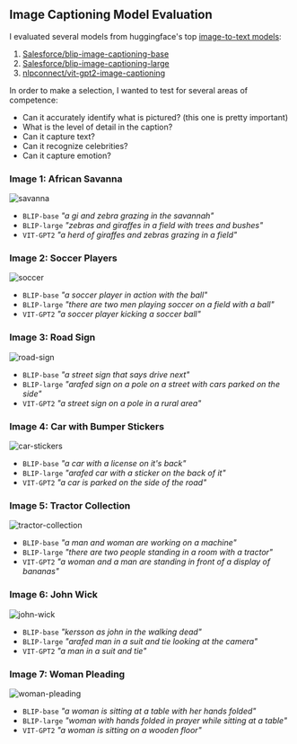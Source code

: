 ## Image Captioning Model Evaluation

I evaluated several models from huggingface's top [image-to-text models](https://huggingface.co/models?pipeline_tag=image-to-text):
1. [Salesforce/blip-image-captioning-base](https://huggingface.co/Salesforce/blip-image-captioning-base)
2. [Salesforce/blip-image-captioning-large](https://huggingface.co/Salesforce/blip-image-captioning-large)
3. [nlpconnect/vit-gpt2-image-captioning](https://huggingface.co/nlpconnect/vit-gpt2-image-captioning)

In order to make a selection, I wanted to test for several areas of competence: 
- Can it accurately identify what is pictured? (this one is pretty important)
- What is the level of detail in the caption?
- Can it capture text?
- Can it recognize celebrities?
- Can it capture emotion?

### Image 1: African Savanna
![savanna](https://github.com/jrbarclay37/LaughGen-AI/blob/main/images/test_images/Savanna.png?raw=true)
- `BLIP-base` 
*"a gi and zebra grazing in the savannah"*
- `BLIP-large`
*"zebras and giraffes in a field with trees and bushes"*
- `VIT-GPT2`
*"a herd of giraffes and zebras grazing in a field"*

### Image 2: Soccer Players
![soccer](https://github.com/jrbarclay37/LaughGen-AI/blob/main/images/test_images/soccer_player.png?raw=true)
- `BLIP-base` 
*"a soccer player in action with the ball"*
- `BLIP-large`
*"there are two men playing soccer on a field with a ball"*
- `VIT-GPT2`
*"a soccer player kicking a soccer ball"*

### Image 3: Road Sign
![road-sign](https://github.com/jrbarclay37/LaughGen-AI/blob/main/images/test_images/sign_with_text.png?raw=true)
- `BLIP-base` 
*"a street sign that says drive next"*
- `BLIP-large`
*"arafed sign on a pole on a street with cars parked on the side"*
- `VIT-GPT2`
*"a street sign on a pole in a rural area"*

### Image 4: Car with Bumper Stickers
![car-stickers](https://github.com/jrbarclay37/LaughGen-AI/blob/main/images/test_images/car_stickers.png?raw=true)
- `BLIP-base` 
*"a car with a license on it's back"*
- `BLIP-large`
*"arafed car with a sticker on the back of it"*
- `VIT-GPT2`
*"a car is parked on the side of the road"*

### Image 5: Tractor Collection
![tractor-collection](https://github.com/jrbarclay37/LaughGen-AI/blob/main/images/test_images/tractor_text.png?raw=true)
- `BLIP-base` 
*"a man and woman are working on a machine"*
- `BLIP-large`
*"there are two people standing in a room with a tractor"*
- `VIT-GPT2`
*"a woman and a man are standing in front of a display of bananas"*

### Image 6: John Wick
![john-wick](https://github.com/jrbarclay37/LaughGen-AI/blob/main/images/test_images/Keanu.png?raw=true)
- `BLIP-base` 
*"kersson as john in the walking dead"*
- `BLIP-large`
*"arafed man in a suit and tie looking at the camera"*
- `VIT-GPT2`
*"a man in a suit and tie"*

### Image 7: Woman Pleading
![woman-pleading](https://github.com/jrbarclay37/LaughGen-AI/blob/main/images/test_images/woman_pleading.png?raw=true)
- `BLIP-base` 
*"a woman is sitting at a table with her hands folded"*
- `BLIP-large`
*"woman with hands folded in prayer while sitting at a table"*
- `VIT-GPT2`
*"a woman is sitting on a wooden floor"*

